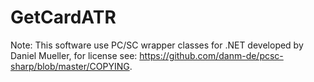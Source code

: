 # GetCardATR

Note: This software use PC/SC wrapper classes for .NET developed by Daniel Mueller, for license see: https://github.com/danm-de/pcsc-sharp/blob/master/COPYING.